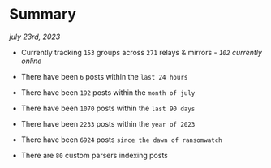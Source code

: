 
# Summary
_july 23rd, 2023_

- Currently tracking `153` groups across `271` relays & mirrors - _`102` currently online_

- There have been `6` posts within the `last 24 hours`

- There have been `192` posts within the `month of july`

- There have been `1070` posts within the `last 90 days`

- There have been `2233` posts within the `year of 2023`

- There have been `6924` posts `since the dawn of ransomwatch`

- There are `80` custom parsers indexing posts
